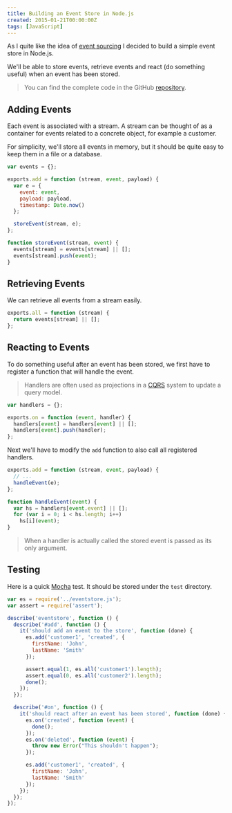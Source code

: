 ```yaml
---
title: Building an Event Store in Node.js
created: 2015-01-21T00:00:00Z
tags: [JavaScript]
---
```


As I quite like the idea of
[event sourcing](http://docs.geteventstore.com/introduction/event-sourcing-basics)
I decided to build a simple event store in Node.js.

We'll be able to store events, retrieve events and react (do something useful)
when an event has been stored.

> You can find the complete code in the GitHub [repository](https://github.com/mirovarga/eventstore-node).

## Adding Events

Each event is associated with a stream. A stream can be thought of as a container
for events related to a concrete object, for example a customer.

For simplicity, we'll store all events in memory, but it should be quite easy to
keep them in a file or a database.

```javascript
var events = {};

exports.add = function (stream, event, payload) {
  var e = {
    event: event,
    payload: payload,
    timestamp: Date.now()
  };

  storeEvent(stream, e);
};

function storeEvent(stream, event) {
  events[stream] = events[stream] || [];
  events[stream].push(event);
}
```

## Retrieving Events

We can retrieve all events from a stream easily.

```javascript
exports.all = function (stream) {
  return events[stream] || [];
};
```

## Reacting to Events

To do something useful after an event has been stored, we first have to register
a function that will handle the event.

> Handlers are often used as projections in
  a [CQRS](http://martinfowler.com/bliki/CQRS.html) system to update a query model.

```javascript
var handlers = {};

exports.on = function (event, handler) {
  handlers[event] = handlers[event] || [];
  handlers[event].push(handler);
};
```

Next we'll have to modify the `add` function to also call all registered handlers.

```javascript
exports.add = function (stream, event, payload) {
  // ...
  handleEvent(e);
};

function handleEvent(event) {
  var hs = handlers[event.event] || [];
  for (var i = 0; i < hs.length; i++)
    hs[i](event);
}
```

> When a handler is actually called the stored event is passed as its only
  argument.

## Testing

Here is a quick [Mocha](http://mochajs.org) test. It should be stored under the
`test` directory.

```javascript
var es = require('../eventstore.js');
var assert = require('assert');

describe('eventstore', function () {
  describe('#add', function () {
    it('should add an event to the store', function (done) {
      es.add('customer1', 'created', {
        firstName: 'John',
        lastName: 'Smith'
      });

      assert.equal(1, es.all('customer1').length);
      assert.equal(0, es.all('customer2').length);
      done();
    });
  });

  describe('#on', function () {
    it('should react after an event has been stored', function (done) {
      es.on('created', function (event) {
        done();
      });
      es.on('deleted', function (event) {
        throw new Error("This shouldn't happen");
      });

      es.add('customer1', 'created', {
        firstName: 'John',
        lastName: 'Smith'
      });
    });
  });
});
```
